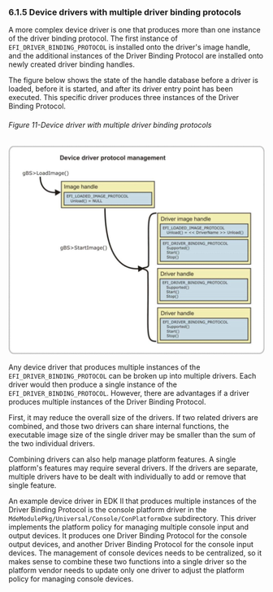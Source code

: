 <!--- @file
  6.1.5 Device drivers with multiple driver binding protocols

  Copyright (c) 2012-2018, Intel Corporation. All rights reserved.<BR>

  Redistribution and use in source (original document form) and 'compiled'
  forms (converted to PDF, epub, HTML and other formats) with or without
  modification, are permitted provided that the following conditions are met:

  1) Redistributions of source code (original document form) must retain the
     above copyright notice, this list of conditions and the following
     disclaimer as the first lines of this file unmodified.

  2) Redistributions in compiled form (transformed to other DTDs, converted to
     PDF, epub, HTML and other formats) must reproduce the above copyright
     notice, this list of conditions and the following disclaimer in the
     documentation and/or other materials provided with the distribution.

  THIS DOCUMENTATION IS PROVIDED BY TIANOCORE PROJECT "AS IS" AND ANY EXPRESS OR
  IMPLIED WARRANTIES, INCLUDING, BUT NOT LIMITED TO, THE IMPLIED WARRANTIES OF
  MERCHANTABILITY AND FITNESS FOR A PARTICULAR PURPOSE ARE DISCLAIMED. IN NO
  EVENT SHALL TIANOCORE PROJECT  BE LIABLE FOR ANY DIRECT, INDIRECT, INCIDENTAL,
  SPECIAL, EXEMPLARY, OR CONSEQUENTIAL DAMAGES (INCLUDING, BUT NOT LIMITED TO,
  PROCUREMENT OF SUBSTITUTE GOODS OR SERVICES; LOSS OF USE, DATA, OR PROFITS;
  OR BUSINESS INTERRUPTION) HOWEVER CAUSED AND ON ANY THEORY OF LIABILITY,
  WHETHER IN CONTRACT, STRICT LIABILITY, OR TORT (INCLUDING NEGLIGENCE OR
  OTHERWISE) ARISING IN ANY WAY OUT OF THE USE OF THIS DOCUMENTATION, EVEN IF
  ADVISED OF THE POSSIBILITY OF SUCH DAMAGE.

-->

### 6.1.5 Device drivers with multiple driver binding protocols

A more complex device driver is one that produces more than one instance of the
driver binding protocol. The first instance of `EFI_DRIVER_BINDING_PROTOCOL` is
installed onto the driver's image handle, and the additional instances of the
Driver Binding Protocol are installed onto newly created driver binding handles.

The figure below shows the state of the handle database before a driver is
loaded, before it is started, and after its driver entry point has been
executed. This specific driver produces three instances of the Driver Binding
Protocol.

###### Figure 11-Device driver with multiple driver binding protocols

![](../../media/image22.jpg)

Any device driver that produces multiple instances of the
`EFI_DRIVER_BINDING_PROTOCOL` can be broken up into multiple drivers. Each
driver would then produce a single instance of the
`EFI_DRIVER_BINDING_PROTOCOL`. However, there are advantages if a driver
produces multiple instances of the Driver Binding Protocol.

First, it may reduce the overall size of the drivers. If two related drivers
are combined, and those two drivers can share internal functions, the
executable image size of the single driver may be smaller than the sum of the
two individual drivers.

Combining drivers can also help manage platform features. A single platform's
features may require several drivers. If the drivers are separate, multiple
drivers have to be dealt with individually to add or remove that single feature.

An example device driver in EDK II that produces multiple instances of the
Driver Binding Protocol is the console platform driver in the
`MdeModulePkg/Universal/Console/ConPlatformDxe` subdirectory. This driver
implements the platform policy for managing multiple console input and output
devices. It produces one Driver Binding Protocol for the console output
devices, and another Driver Binding Protocol for the console input devices. The
management of console devices needs to be centralized, so it makes sense to
combine these two functions into a single driver so
the platform vendor needs to update only one driver to adjust the platform
policy for managing console devices.
